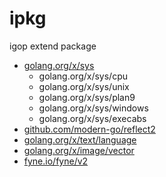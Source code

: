 # ipkg

igop extend package

- [golang.org/x/sys](https://github.com/golang/sys)
  - golang.org/x/sys/cpu
  - golang.org/x/sys/unix
  - golang.org/x/sys/plan9
  - golang.org/x/sys/windows
  - golang.org/x/sys/execabs
- [github.com/modern-go/reflect2](https://github.com/modern-go/reflect2)
- [golang.org/x/text/language](https://github.com/golang/text)
- [golang.org/x/image/vector](https://github.com/golang/image/vector)
- [fyne.io/fyne/v2](https://github.com/fyne-io/fyne)
